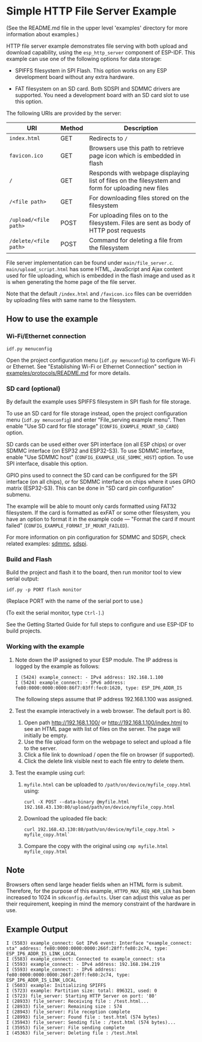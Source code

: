 # Simple HTTP File Server Example

(See the README.md file in the upper level 'examples' directory for more information about examples.)

HTTP file server example demonstrates file serving with both upload and download capability, using the `esp_http_server` component of ESP-IDF. This example can use one of the following options for data storage:

- SPIFFS filesystem in SPI Flash. This option works on any ESP development board without any extra hardware.

- FAT filesystem on an SD card. Both SDSPI and SDMMC drivers are supported. You need a development board with an SD card slot to use this option.

The following URIs are provided by the server:

| URI                  | Method  | Description                                                                               |
|----------------------|---------|-------------------------------------------------------------------------------------------|
|`index.html`          | GET     | Redirects to `/`                                                                          |
|`favicon.ico`         | GET     | Browsers use this path to retrieve page icon which is embedded in flash                   |
|`/`                   | GET     | Responds with webpage displaying list of files on the filesystem and form for uploading new files |
|`/<file path>`        | GET     | For downloading files stored on the filesystem                                                    |
|`/upload/<file path>` | POST    | For uploading files on to the filesystem. Files are sent as body of HTTP post requests            |
|`/delete/<file path>` | POST    | Command for deleting a file from the filesystem                                                   |

File server implementation can be found under `main/file_server.c`. `main/upload_script.html` has some HTML, JavaScript and Ajax content used for file uploading, which is embedded in the flash image and used as it is when generating the home page of the file server.

Note that the default `/index.html` and `/favicon.ico` files can be overridden by uploading files with same name to the filesystem.

## How to use the example

### Wi-Fi/Ethernet connection
```
idf.py menuconfig
```
Open the project configuration menu (`idf.py menuconfig`) to configure Wi-Fi or Ethernet. See "Establishing Wi-Fi or Ethernet Connection" section in [examples/protocols/README.md](../../README.md) for more details.

### SD card (optional)

By default the example uses SPIFFS filesystem in SPI flash for file storage.

To use an SD card for file storage instead, open the project configuration menu (`idf.py menuconfig`) and enter "File_serving example menu". Then enable "Use SD card for file storage" (`CONFIG_EXAMPLE_MOUNT_SD_CARD`) option.

SD cards can be used either over SPI interface (on all ESP chips) or over SDMMC interface (on ESP32 and ESP32-S3). To use SDMMC interface, enable "Use SDMMC host" (`CONFIG_EXAMPLE_USE_SDMMC_HOST`) option. To use SPI interface, disable this option.

GPIO pins used to connect the SD card can be configured for the SPI interface (on all chips), or for SDMMC interface on chips where it uses GPIO matrix (ESP32-S3). This can be done in "SD card pin configuration" submenu.

The example will be able to mount only cards formatted using FAT32 filesystem. If the card is formatted as exFAT or some other filesystem, you have an option to format it in the example code — "Format the card if mount failed" (`CONFIG_EXAMPLE_FORMAT_IF_MOUNT_FAILED`).

For more information on pin configuration for SDMMC and SDSPI, check related examples: [sdmmc](../../../storage/sd_card/sdmmc/README.md), [sdspi](../../../storage/sd_card/sdmmc/README.md).

### Build and Flash

Build the project and flash it to the board, then run monitor tool to view serial output:

```
idf.py -p PORT flash monitor
```

(Replace PORT with the name of the serial port to use.)

(To exit the serial monitor, type ``Ctrl-]``.)

See the Getting Started Guide for full steps to configure and use ESP-IDF to build projects.

### Working with the example

1. Note down the IP assigned to your ESP module. The IP address is logged by the example as follows:

   ```
   I (5424) example_connect: - IPv4 address: 192.168.1.100
   I (5424) example_connect: - IPv6 address:    fe80:0000:0000:0000:86f7:03ff:fec0:1620, type: ESP_IP6_ADDR_IS
   ```

   The following steps assume that IP address 192.168.1.100 was assigned.

2. Test the example interactively in a web browser. The default port is 80. 

    1. Open path http://192.168.1.100/ or http://192.168.1.100/index.html to see an HTML page with list of files on the server. The page will initially be empty.
    2. Use the file upload form on the webpage to select and upload a file to the server.
    3. Click a file link to download / open the file on browser (if supported).
    4. Click the delete link visible next to each file entry to delete them.

3. Test the example using curl:

    1. `myfile.html` can be uploaded to `/path/on/device/myfile_copy.html` using:
       ```
       curl -X POST --data-binary @myfile.html 192.168.43.130:80/upload/path/on/device/myfile_copy.html
       ```

    2. Download the uploaded file back:
       ```
       curl 192.168.43.130:80/path/on/device/myfile_copy.html > myfile_copy.html`
       ```

    3. Compare the copy with the original using `cmp myfile.html myfile_copy.html`


## Note

Browsers often send large header fields when an HTML form is submit. Therefore, for the purpose of this example, `HTTPD_MAX_REQ_HDR_LEN` has been increased to 1024 in `sdkconfig.defaults`. User can adjust this value as per their requirement, keeping in mind the memory constraint of the hardware in use.

## Example Output

```
I (5583) example_connect: Got IPv6 event: Interface "example_connect: sta" address: fe80:0000:0000:0000:266f:28ff:fe80:2c74, type: ESP_IP6_ADDR_IS_LINK_LOCAL
I (5583) example_connect: Connected to example_connect: sta
I (5593) example_connect: - IPv4 address: 192.168.194.219
I (5593) example_connect: - IPv6 address: fe80:0000:0000:0000:266f:28ff:fe80:2c74, type: ESP_IP6_ADDR_IS_LINK_LOCAL
I (5603) example: Initializing SPIFFS
I (5723) example: Partition size: total: 896321, used: 0
I (5723) file_server: Starting HTTP Server on port: '80'
I (28933) file_server: Receiving file : /test.html...
I (28933) file_server: Remaining size : 574
I (28943) file_server: File reception complete
I (28993) file_server: Found file : test.html (574 bytes)
I (35943) file_server: Sending file : /test.html (574 bytes)...
I (35953) file_server: File sending complete
I (45363) file_server: Deleting file : /test.html
```
